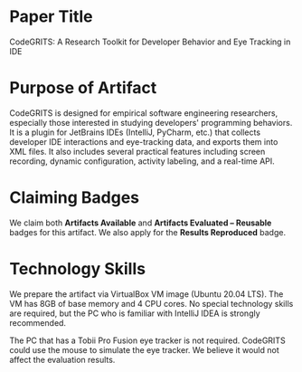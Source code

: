 # Paper Title

CodeGRITS: A Research Toolkit for Developer Behavior and Eye Tracking in IDE

# Purpose of Artifact

CodeGRITS is designed for empirical software engineering researchers, especially those interested in studying developers' programming behaviors. It is a plugin for JetBrains IDEs (IntelliJ, PyCharm, etc.) that collects developer IDE interactions and eye-tracking data, and exports them into XML files. It also includes several practical features including screen recording, dynamic configuration, activity labeling, and a real-time API.

# Claiming Badges

We claim both **Artifacts Available** and **Artifacts Evaluated – Reusable** badges for this artifact. We also apply for the **Results Reproduced** badge.
# Technology Skills

We prepare the artifact via VirtualBox VM image (Ubuntu 20.04 LTS). The VM has 8GB of base memory and 4 CPU cores. No special technology skills are required, but the PC who is familiar with IntelliJ IDEA is strongly recommended.

The PC that has a Tobii Pro Fusion eye tracker is not required. CodeGRITS could use the mouse to simulate the eye tracker. We believe it would not affect the evaluation results.